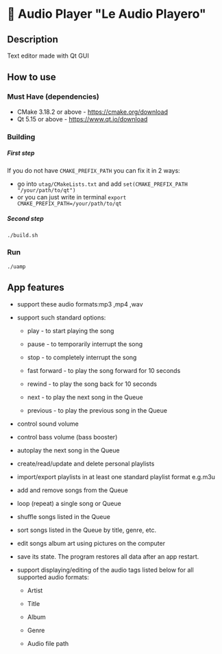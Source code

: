 # 💽 Audio Player "Le Audio Playero"

## Description
Text editor made with Qt GUI

## How to use

### Must Have (dependencies)
- CMake 3.18.2 or above - https://cmake.org/download
- Qt 5.15 or above - https://www.qt.io/download

### Building
##### First step
If you do not have ```CMAKE_PREFIX_PATH``` you can fix it in 2 ways:
- go into ```utag/CMakeLists.txt``` and add ```set(CMAKE_PREFIX_PATH "/your/path/to/qt")```
- or you can just write in terminal ```export CMAKE_PREFIX_PATH=/your/path/to/qt```

##### Second step
    ./build.sh

### Run
    ./uamp 

## App features
- support these audio formats:mp3 ,mp4 ,wav
- support such standard options:

	- play - to start playing the song
	
	- pause - to temporarily interrupt the song
	
	- stop - to completely interrupt the song
	
	- fast forward - to play the song forward for 10 seconds
	
	- rewind - to play the song back for 10 seconds
	
	- next - to play the next song in the Queue
	
	- previous - to play the previous song in the Queue

- control sound volume
- control bass volume (bass booster)
- autoplay the next song in the Queue
- create/read/update and delete personal playlists
- import/export playlists in at least one standard playlist format e.g.m3u
- add and remove songs from the Queue
- loop (repeat) a single song or Queue
- shuffle songs listed in the Queue
- sort songs listed in the Queue by title, genre, etc.
- edit songs album art using pictures on the computer
- save its state. The program restores all data after an app restart. 
- support displaying/editing of the audio tags listed below for all supported audio formats:
	
	- Artist
	
	- Title
	
	- Album
	
	- Genre
	
	- Audio file path
